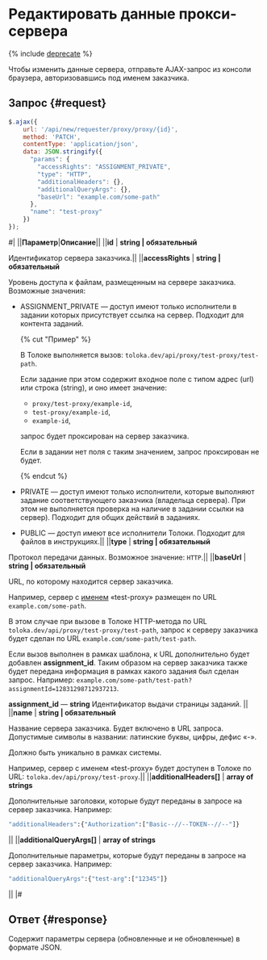 # Редактировать данные прокси-сервера

{% include [deprecate](../../_includes/deprecate.md) %}

Чтобы изменить данные сервера, отправьте AJAX-запрос из консоли браузера, авторизовавшись под именем заказчика.

## Запрос {#request}

```js
$.ajax({
    url: '/api/new/requester/proxy/proxy/{id}',
    method: 'PATCH',
    contentType: 'application/json',
    data: JSON.stringify({
      "params": {
        "accessRights": "ASSIGNMENT_PRIVATE",
        "type": "HTTP",
        "additionalHeaders": {},
        "additionalQueryArgs": {},
        "baseUrl": "example.com/some-path"
      },
      "name": "test-proxy"
    })
});
```

#|
||**Параметр**|**Описание**||
||**id** | **string \| обязательный**

Идентификатор сервера заказчика.||
||**accessRights** | **string \| обязательный**

Уровень доступа к файлам, размещенным на сервере заказчика. Возможные значения:

- ASSIGNMENT_PRIVATE — доступ имеют только исполнители в задании которых присутствует ссылка на сервер. Подходит для контента заданий.

  {% cut "Пример" %}

  В Толоке выполняется вызов: `toloka.dev/api/proxy/test-proxy/test-path`.

  Если задание при этом содержит входное поле с типом aдрес (url) или cтрока (string), и оно имеет значение:

  - `proxy/test-proxy/example-id`,
  - `test-proxy/example-id`,
  - `example-id`,

  запрос будет проксирован на сервер заказчика.

  Если в задании нет поля с таким значением, запрос проксирован не будет.

  {% endcut %}

- PRIVATE — доступ имеют только исполнители, которые выполняют задание соответствующего заказчика (владельца сервера). При этом не выполняется проверка на наличие в задании ссылки на сервер). Подходит для общих действий в заданиях.
- PUBLIC — доступ имеют все исполнители Толоки. Подходит для файлов в инструкциях.||
||**type** | **string \| обязательный**

Протокол передачи данных. Возможное значение: `HTTP`.||
||**baseUrl** | **string \| обязательный**

URL, по которому находится сервер заказчика.

Например, сервер с [именем](#name) «test-proxy» размещен по URL `example.com/some-path`.

В этом случае при вызове в Толоке HTTP-метода по URL `toloka.dev/api/proxy/test-proxy/test-path`, запрос к серверу заказчика будет сделан по URL `example.com/some-path/test-path`.

Если вызов выполнен в рамках шаблона, к URL дополнительно будет добавлен **assignment_id**. Таким образом на сервер заказчика также будет передана информация в рамках какого задания был сделан запрос. Например: `example.com/some-path/test-path?assignmentId=12831298712937213`.

**assignment_id** — **string** Идентификатор выдачи страницы заданий.
||
||**name** | **string \| обязательный**

Название сервера заказчика. Будет включено в URL запроса. Допустимые символы в названии: латинские буквы, цифры, дефис «-».

Должно быть уникально в рамках системы.

Например, сервер с именем «test-proxy» будет доступен в Толоке по URL: `toloka.dev/api/proxy/test-proxy`.||
||**additionalHeaders[]** | **array of strings**

Дополнительные заголовки, которые будут переданы в запросе на сервер заказчика. Например:

```bash
"additionalHeaders":{"Authorization":["Basic--//--TOKEN--//--"]}
```
||
||**additionalQueryArgs[]** | **array of strings**

Дополнительные параметры, которые будут переданы в запросе на сервер заказчика. Например:

```bash
"additionalQueryArgs":{"test-arg":["12345"]}
```
||
|#

## Ответ {#response}

Содержит параметры сервера (обновленные и не обновленные) в формате JSON.